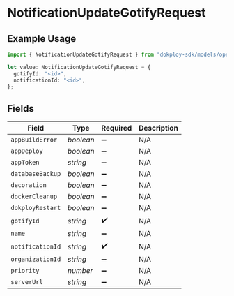 # NotificationUpdateGotifyRequest

## Example Usage

```typescript
import { NotificationUpdateGotifyRequest } from "dokploy-sdk/models/operations";

let value: NotificationUpdateGotifyRequest = {
  gotifyId: "<id>",
  notificationId: "<id>",
};
```

## Fields

| Field              | Type               | Required           | Description        |
| ------------------ | ------------------ | ------------------ | ------------------ |
| `appBuildError`    | *boolean*          | :heavy_minus_sign: | N/A                |
| `appDeploy`        | *boolean*          | :heavy_minus_sign: | N/A                |
| `appToken`         | *string*           | :heavy_minus_sign: | N/A                |
| `databaseBackup`   | *boolean*          | :heavy_minus_sign: | N/A                |
| `decoration`       | *boolean*          | :heavy_minus_sign: | N/A                |
| `dockerCleanup`    | *boolean*          | :heavy_minus_sign: | N/A                |
| `dokployRestart`   | *boolean*          | :heavy_minus_sign: | N/A                |
| `gotifyId`         | *string*           | :heavy_check_mark: | N/A                |
| `name`             | *string*           | :heavy_minus_sign: | N/A                |
| `notificationId`   | *string*           | :heavy_check_mark: | N/A                |
| `organizationId`   | *string*           | :heavy_minus_sign: | N/A                |
| `priority`         | *number*           | :heavy_minus_sign: | N/A                |
| `serverUrl`        | *string*           | :heavy_minus_sign: | N/A                |